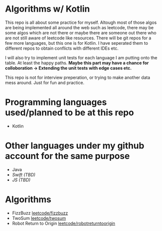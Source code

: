 # Algorithms w/ Kotlin

This repo is all about some practice for myself. Altough most of those algos are being implemented all around the web such as leetcode, there may be some algos which are not there or maybe there are someone out there who are not still aware of leetcode like resources. There will be git repos for a few more languages, but this one is for Kotlin. I have seperated them to different repos to obtain conflicts with different IDEs etc.

I will also try to implement unit tests for each language I am putting onto the table. At least the happy paths. **Maybe this part may have a chance for colloboration -> Extending the unit tests with edge cases etc.**

This repo is not for interview preperation, or trying to make another data mess around. Just for fun and practice. 

# Programming languages used/planned to be at this repo
* Kotlin

# Other languages under my github account for the same purpose 
* Java
* *Swift (TBD)*
* *JS (TBD)*

# Algorithms
* FizzBuzz [leetcode/fizzbuzz](https://leetcode.com/problems/fizz-buzz/)
* TwoSum [leetcode/twosum](https://leetcode.com/problems/two-sum/)
* Robot Return to Origin [leetcode/robotreturntoorigin](https://leetcode.com/problems/robot-return-to-origin/)
